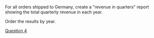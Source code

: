 For all orders shipped to Germany, create a "revenue in quarters" report showing the total quarterly revenue in each year.

Order the results by year.

[Question 4](https://learnsql.com/course/sql-revenue-trend-analysis/comparing-revenue/summary/question-4)
